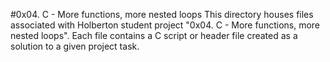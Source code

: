 #0x04. C - More functions, more nested loops
This directory houses files associated with Holberton student project "0x04. C - More functions, more nested loops". Each file contains a C script or header file created as a solution to a given project task.
